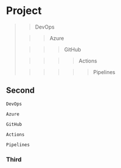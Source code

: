 # Project

>> DevOps
> 
>>> Azure
> 
>>>> GitHub
> 
>>>>> Actions
> 
>>>>>> Pipelines 

## Second

>
    DevOps
> 
    Azure
> 
    GitHub
> 
    Actions
> 
    Pipelines

### Third
